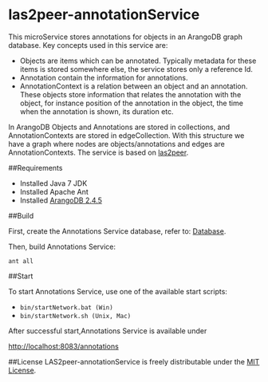 # las2peer-annotationService
This microService stores annotations for objects in an ArangoDB graph database. Key concepts used in this service are:
* Objects are items which can be annotated. Typically metadata for these items is stored somewhere else, the service stores only a reference Id.
* Annotation contain the information for annotations. 
* AnnotationContext is a relation between an object and an annotation. These objects store information that relates the annotation with the object, for instance position of the annotation in the object, the time when the annotation is shown, its duration etc.

In ArangoDB Objects and Annotations are stored in collections, and AnnotationContexts are stored in edgeCollection. With this structure we have a graph where nodes are objects/annotations and edges are AnnotationContexts. The service is based on [las2peer](https://github.com/rwth-acis/LAS2peer).

##Requirements

* Installed Java 7 JDK
* Installed Apache Ant
* Installed [ArangoDB 2.4.5](https://www.arangodb.com/download)

##Build

First, create the Annotations Service database, refer to: [Database](https://github.com/rwth-acis/las2peer-annotationService/blob/master/Database.md).

Then, build  Annotations Service:

```
ant all
```

##Start

To start Annotations Service, use one of the available start scripts:
  
  * `bin/startNetwork.bat (Win)`
  * `bin/startNetwork.sh (Unix, Mac)`

After successful start,Annotations Service is available under

  [http://localhost:8083/annotations](http://localhost:8083/annotations)
  

##License
LAS2peer-annotationService is freely distributable under the [MIT License](https://github.com/rwth-acis/las2peer-annotationService/blob/master/LICENSE).


